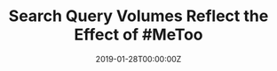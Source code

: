 ---
archived_link: https://web.archive.org/web/20210616205453/https://www.medicalbag.com/home/lifestyle/search-query-volumes-reflect-the-effect-of-metoo/
article: 'The #MeToo movement correlates with a sharp increase in internet searches
  related to sexual harassment and/or assault, per study data published in JAMA Internal
  Medicine. These data underscore the scope of sexual assault and harassment in the
  United States and reflect a need for structural-level interventions. Initiated by
  actress Alyssa Milano following public accusations of sexual misconduct against
  film producer Harvey Weinstein, the #MeToo movement encouraged survivors to share
  their stories on social media. Using raw search count estimates abstracted from
  Comscore, investigators monitored the volume of Google searches related to sexual
  assault and harassment in the months following the inception of #MeToo. Analyses
  were limited to searches originating in the United States and included all queries
  using the term "sexual" with "harassment" or "assault" between January 1, 2010 and
  June 15, 2018. Investigators also monitored the volume of searches regarding reporting
  of sexual misconduct and preventative training. Search volumes were reported as
  a ratio of all Google searches and were adjusted for changes in Google use over
  time. A counterfactual scenario was manufactured from predicted search volumes,
  thus providing "expected" query numbers for comparison. Sexual harassment and/or
  assault searches exceeded the expected volume by 86% (95% CI, 60%-117%; P <.001).
  Observed search volumes remained higher than expected for 8 months following the
  initiation of #MeToo. The number of relevant searches ranged from 40 to 54 million
  from October 15, 2017 to June 15, 2018. Searches related to reporting and preventive
  training were 30% (95% CI, 23%-39%; P <.001) and 51% (95% CI, 43%-60%; P <.001)
  higher than predicted between the beginning of #MeToo and the conclusion of the
  observation period. Continue Reading These study data indicate the power of grassroots
  campaigns in raising awareness about public health issues. The scope of #MeToo engagement
  on social media reflects a larger need for structure-level interventions from policy
  and health officials. In response to a clearly expressed public need, public health
  officials must expand the availability of resources for victims and invest in resources
  for preventative training. Reference Caputi TL, Nobles AL, Ayers JW. Internet searches
  for sexual harassment and assault, reporting, and training since the #MeToo movement
  [published online December 21, 2018]. JAMA Intern Med. doi:10.1001/jamainternmed.2018.5094'
date: '2019-01-28T00:00:00Z'
image:
  focal_point: Smart
original_link: https://www.medicalbag.com/home/lifestyle/search-query-volumes-reflect-the-effect-of-metoo/
summary: 'The #MeToo movement correlates with a sharp increase in internet searches
  related to sexual harassment and/or assault, per study data published in JAMA Internal
  Medicine. These data underscore the scope of sexual assault and harassment in the
  United States and reflect a need for structural-level interventions. Initiated by
  actress Alyssa...'
title: 'Search Query Volumes Reflect the Effect of #MeToo'
---